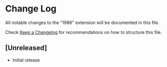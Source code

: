 # Change Log

All notable changes to the "1986" extension will be documented in this file.

Check [Keep a Changelog](http://keepachangelog.com/) for recommendations on how to structure this file.

## [Unreleased]

- Initial release
